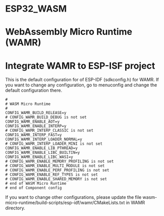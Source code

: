 # ESP32_WASM

# WebAssembly Micro Runtime (WAMR)

# Integrate WAMR to ESP-ISF project
This is the default configuration for of ESP-IDF (sdkconfig.h) for WAMR. If you want to change any configuration, go to menuconfig and change the default configuration there.
```
#
# WASM Micro Runtime
#
CONFIG_WAMR_BUILD_RELEASE=y
# CONFIG_WAMR_BUILD_DEBUG is not set
CONFIG_WAMR_ENABLE_AOT=y
CONFIG_WAMR_ENABLE_INTERP=y
# CONFIG_WAMR_INTERP_CLASSIC is not set
CONFIG_WAMR_INTERP_FAST=y
CONFIG_WAMR_INTERP_LOADER_NORMAL=y
# CONFIG_WAMR_INTERP_LOADER_MINI is not set
CONFIG_WAMR_ENABLE_LIB_PTHREAD=y
CONFIG_WAMR_ENABLE_LIBC_BUILTIN=y
CONFIG_WAMR_ENABLE_LIBC_WASI=y
# CONFIG_WAMR_ENABLE_MEMORY_PROFILING is not set
# CONFIG_WAMR_ENABLE_MULTI_MODULE is not set
# CONFIG_WAMR_ENABLE_PERF_PROFILING is not set
# CONFIG_WAMR_ENABLE_REF_TYPES is not set
# CONFIG_WAMR_ENABLE_SHARED_MEMORY is not set
# end of WASM Micro Runtime
# end of Component config
```
If you want to change other configurations, please update the file wasm-micro-runtime/build-scripts/esp-idf/wamr/CMakeLists.txt in WAMR directory.